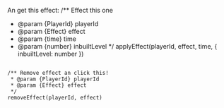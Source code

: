 An get this effect:
/** Effect this one
 * @param {PlayerId} playerId
 * @param {Effect} effect
 * @param {time} time
 * @param {number} inbuiltLevel
 */
applyEffect(playerId, effect, time, { inbuiltLevel: number })
```

/** Remove effect an click this!
 * @param {PlayerId} playerId
 * @param {Effect} effect
 */
removeEffect(playerId, effect)
